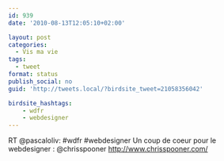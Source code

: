 ```yaml
---
id: 939
date: '2010-08-13T12:05:10+02:00'

layout: post
categories:
  - Vis ma vie
tags:
  - tweet
format: status
publish_social: no
guid: 'http://tweets.local/?birdsite_tweet=21058356042'

birdsite_hashtags:
    - wdfr
    - webdesigner
---
```


RT @pascaloliv: #wdfr #webdesigner Un coup de coeur pour le webdesigner : @chrisspooner http://www.chrisspooner.com/